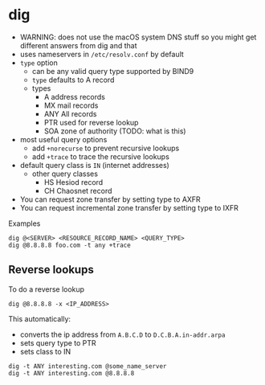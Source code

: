 # dig

* WARNING: does not use the macOS system DNS stuff so you might get different answers from dig and that
* uses nameservers in `/etc/resolv.conf` by default
* `type` option
    * can be any valid query type supported by BIND9
    * `type` defaults to A record
    * types
        * A address records
        * MX mail records
        * ANY All records
        * PTR used for reverse lookup
        * SOA zone of authority (TODO: what is this)
* most useful query options
    * add `+norecurse` to prevent recursive lookups
    * add `+trace` to trace the recursive lookups
* default query class is `IN` (internet addresses)
    * other query classes
        * HS Hesiod record
        * CH Chaosnet record
* You can request zone transfer by setting type to AXFR
* You can request incremental zone transfer by setting type to IXFR

Examples

```
dig @<SERVER> <RESOURCE_RECORD_NAME> <QUERY_TYPE>
dig @8.8.8.8 foo.com -t any +trace
```

## Reverse lookups

To do a reverse lookup

```
dig @8.8.8.8 -x <IP_ADDRESS>
```

This automatically:

* converts the ip address from `A.B.C.D` to `D.C.B.A.in-addr.arpa`
* sets query type to PTR
* sets class to IN

```
dig -t ANY interesting.com @some_name_server
dig -t ANY interesting.com @8.8.8.8
```

